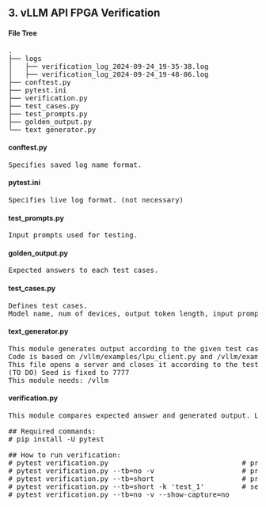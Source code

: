 ## 3. vLLM API FPGA Verification

#### File Tree
<pre>
.
├── logs
│   ├── verification_log_2024-09-24_19-35-38.log
│   ├── verification_log_2024-09-24_19-48-06.log
├── conftest.py
├── pytest.ini
├── verification.py
├── test_cases.py
├── test_prompts.py
├── golden_output.py
└── text_generator.py
</pre>
#### conftest.py
<pre>
Specifies saved log name format.
</pre>

#### pytest.ini
<pre>
Specifies live log format. (not necessary)
</pre>

#### test_prompts.py
<pre>
Input prompts used for testing.
</pre>

#### golden_output.py
<pre>
Expected answers to each test cases.
</pre>

#### test_cases.py
<pre>
Defines test cases.
Model name, num of devices, output token length, input prompt, golden answer,...are saved in each test case variable.
</pre>

#### text_generator.py
<pre>
This module generates output according to the given test case.
Code is based on /vllm/examples/lpu_client.py and /vllm/examples/lpu_inference.py
This file opens a server and closes it according to the test case.
(TO DO) Seed is fixed to 7777
This module needs: /vllm
</pre>

#### verification.py
<pre>
This module compares expected answer and generated output. Logs will be save in ./logs
  
## Required commands:
# pip install -U pytest

## How to run verification:
# pytest verification.py                                # prints full info
# pytest verification.py --tb=no -v                     # prints only the summary info
# pytest verification.py --tb=short                     # prints info
# pytest verification.py --tb=short -k 'test_1'         # select tests
# pytest verification.py --tb=no -v --show-capture=no
</pre>
